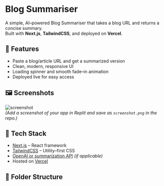 # Blog Summariser

A simple, AI–powered Blog Summariser that takes a blog URL and returns a concise summary.  
Built with **Next.js**, **TailwindCSS**, and deployed on **Vercel**.

## 🚀 Features

- Paste a blog/article URL and get a summarized version
- Clean, modern, responsive UI
- Loading spinner and smooth fade–in animation
- Deployed live for easy access

## 🖼️ Screenshots

![screenshot](./screenshot.png)  
*(Add a screenshot of your app in Replit and save as `screenshot.png` in the repo.)*

## 🧰 Tech Stack

- [Next.js](https://nextjs.org/) – React framework
- [TailwindCSS](https://tailwindcss.com/) – Utility–first CSS
- [OpenAI or summarization API](#) *(if applicable)*
- Hosted on [Vercel](https://vercel.com/)

## 📂 Folder Structure

